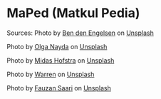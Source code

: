 # MaPed (Matkul Pedia)




Sources:
Photo by <a href="https://unsplash.com/@benjeeeman?utm_source=unsplash&utm_medium=referral&utm_content=creditCopyText">Ben den Engelsen</a> on <a href="https://unsplash.com/photos/YUu9UAcOKZ4?utm_source=unsplash&utm_medium=referral&utm_content=creditCopyText">Unsplash</a>

Photo by <a href="https://unsplash.com/@olianayda?utm_source=unsplash&utm_medium=referral&utm_content=creditCopyText">Olga Nayda</a> on <a href="https://unsplash.com/photos/fHXpgMd_XhE?utm_source=unsplash&utm_medium=referral&utm_content=creditCopyText">Unsplash</a>

Photo by <a href="https://unsplash.com/@midashofstra?utm_source=unsplash&utm_medium=referral&utm_content=creditCopyText">Midas Hofstra</a> on <a href="https://unsplash.com/photos/a6PMA5JEmWE?utm_source=unsplash&utm_medium=referral&utm_content=creditCopyText">Unsplash</a>
  
Photo by <a href="https://unsplash.com/@wflwong?utm_source=unsplash&utm_medium=referral&utm_content=creditCopyText">Warren</a> on <a href="https://unsplash.com/photos/VVEwJJRRHgk?utm_source=unsplash&utm_medium=referral&utm_content=creditCopyText">Unsplash</a>

Photo by <a href="https://unsplash.com/@fznsr_?utm_source=unsplash&utm_medium=referral&utm_content=creditCopyText">Fauzan Saari</a> on <a href="https://unsplash.com/photos/CWNXlkekBeA?utm_source=unsplash&utm_medium=referral&utm_content=creditCopyText">Unsplash</a>
  